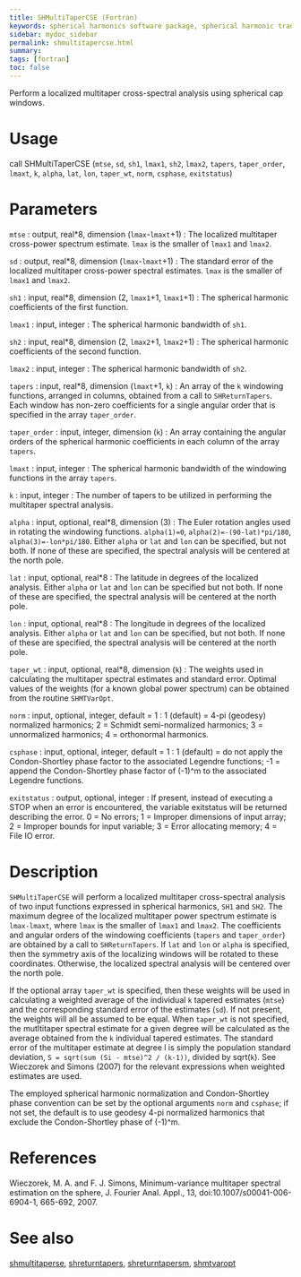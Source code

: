 ```yaml
---
title: SHMultiTaperCSE (Fortran)
keywords: spherical harmonics software package, spherical harmonic transform, legendre functions, multitaper spectral analysis, fortran, Python, gravity, magnetic field
sidebar: mydoc_sidebar
permalink: shmultitapercse.html
summary:
tags: [fortran]
toc: false
---
```


Perform a localized multitaper cross-spectral analysis using spherical cap windows.

# Usage

call SHMultiTaperCSE (`mtse`, `sd`, `sh1`, `lmax1`, `sh2`, `lmax2`, `tapers`, `taper_order`, `lmaxt`, `k`, `alpha`, `lat`, `lon`, `taper_wt`, `norm`, `csphase`, `exitstatus`)

# Parameters

`mtse` : output, real\*8, dimension (`lmax`-`lmaxt`+1)
:   The localized multitaper cross-power spectrum estimate. `lmax` is the smaller of `lmax1` and `lmax2`.

`sd` : output, real\*8, dimension (`lmax`-`lmaxt`+1)
:   The standard error of the localized multitaper cross-power spectral estimates. `lmax` is the smaller of `lmax1` and `lmax2`.

`sh1` : input, real\*8, dimension (2, `lmax1`+1, `lmax1`+1)
:   The spherical harmonic coefficients of the first function.

`lmax1` : input, integer
:   The spherical harmonic bandwidth of `sh1`.

`sh2` : input, real\*8, dimension (2, `lmax2`+1, `lmax2`+1)
:   The spherical harmonic coefficients of the second function.

`lmax2` : input, integer
:   The spherical harmonic bandwidth of `sh2`.

`tapers` : input, real\*8, dimension (`lmaxt`+1, `k`)
:   An array of the `k` windowing functions, arranged in columns, obtained from a call to `SHReturnTapers`. Each window has non-zero coefficients for a single angular order that is specified in the array `taper_order`.

`taper_order` : input, integer, dimension (`k`)
:   An array containing the angular orders of the spherical harmonic coefficients in each column of the array `tapers`.

`lmaxt` : input, integer
:   The spherical harmonic bandwidth of the windowing functions in the array `tapers`.

`k` : input, integer
:   The number of tapers to be utilized in performing the multitaper spectral analysis.

`alpha` : input, optional, real\*8, dimension (3)
:   The Euler rotation angles used in rotating the windowing functions. `alpha(1)=0`, `alpha(2)=-(90-lat)*pi/180`, `alpha(3)=-lon*pi/180`. Either `alpha` or `lat` and `lon` can be specified, but not both. If none of these are specified, the spectral analysis will be centered at the north pole.

`lat` : input, optional, real\*8
:   The latitude in degrees of the localized analysis. Either `alpha` or `lat` and `lon` can be specified but not both. If none of these are specified, the spectral analysis will be centered at the north pole.

`lon` : input, optional, real\*8
:   The longitude in degrees of the localized analysis. Either `alpha` or `lat` and `lon` can be specified, but not both. If none of these are specified, the spectral analysis will be centered at the north pole.

`taper_wt` : input, optional, real\*8, dimension (`k`)
:   The weights used in calculating the multitaper spectral estimates and standard error. Optimal values of the weights (for a known global power spectrum) can be obtained from the routine `SHMTVarOpt`.
	
`norm` : input, optional, integer, default = 1
:   1 (default) = 4-pi (geodesy) normalized harmonics; 2 = Schmidt semi-normalized harmonics; 3 = unnormalized harmonics; 4 = orthonormal harmonics.

`csphase` : input, optional, integer, default = 1
:   1 (default) = do not apply the Condon-Shortley phase factor to the associated Legendre functions; -1 = append the Condon-Shortley phase factor of (-1)^m to the associated Legendre functions.

`exitstatus` : output, optional, integer
:   If present, instead of executing a STOP when an error is encountered, the variable exitstatus will be returned describing the error. 0 = No errors; 1 = Improper dimensions of input array; 2 = Improper bounds for input variable; 3 = Error allocating memory; 4 = File IO error.

# Description

`SHMultiTaperCSE` will perform a localized multitaper cross-spectral analysis of two input functions expressed in spherical harmonics, `SH1` and `SH2`. The maximum degree of the localized multitaper power spectrum estimate is `lmax-lmaxt`, where `lmax` is the smaller of `lmax1` and `lmax2`. The coefficients and angular orders of the windowing coefficients (`tapers` and `taper_order`) are obtained by a call to `SHReturnTapers`. If `lat` and `lon` or `alpha` is specified, then the symmetry axis of the localizing windows will be rotated to these coordinates. Otherwise, the localized spectral analysis will be centered over the north pole.

If the optional array `taper_wt` is specified, then these weights will be used in calculating a weighted average of the individual `k` tapered estimates (`mtse`) and the corresponding standard error of the estimates (`sd`). If not present, the weights will all be assumed to be equal. When `taper_wt` is not specified, the mutltitaper spectral estimate for a given degree will be calculated as the average obtained from the `k` individual tapered estimates. The standard error of the multitaper estimate at degree l is simply the population standard deviation, `S = sqrt(sum (Si - mtse)^2 / (k-1))`, divided by sqrt(`k`). See Wieczorek and Simons (2007) for the relevant expressions when weighted estimates are used.

The employed spherical harmonic normalization and Condon-Shortley phase convention can be set by the optional arguments `norm` and `csphase`; if not set, the default is to use geodesy 4-pi normalized harmonics that exclude the Condon-Shortley phase of (-1)^m.

# References

Wieczorek, M. A. and F. J. Simons, Minimum-variance multitaper spectral estimation on the sphere, J. Fourier Anal. Appl., 13, doi:10.1007/s00041-006-6904-1, 665-692, 2007.

# See also

[shmultitaperse](shmultitaperse.html), [shreturntapers](shreturntapers.html), [shreturntapersm](shreturntapersm.html), [shmtvaropt](shmtvaropt.html)
